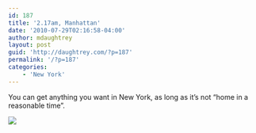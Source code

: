 ```yaml
---
id: 187
title: '2.17am, Manhattan'
date: '2010-07-29T02:16:58-04:00'
author: mdaughtrey
layout: post
guid: 'http://daughtrey.com/?p=187'
permalink: '/?p=187'
categories:
    - 'New York'
---
```


You can get anything you want in New York, as long as it’s not “home in a reasonable time”.

[![](http://daughtrey.com/wp-content/uploads/2010/07/l_800_600_7B7B30FC-7A15-499B-BC5A-225E35DDDD1B.jpeg)](http://daughtrey.com/wp-content/uploads/2010/07/l_800_600_7B7B30FC-7A15-499B-BC5A-225E35DDDD1B.jpeg)